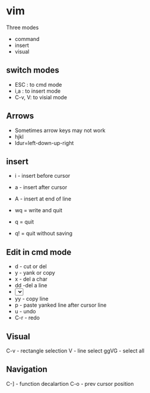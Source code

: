 # vim

Three modes
- command
- insert
- visual


## switch modes

- ESC : to cmd mode
- i,a : to insert mode
- C-v, V: to visial mode


## Arrows
- Sometimes arrow keys may not work
- hjkl
- ldur=left-down-up-right

## insert

- i - insert before cursor
- a - insert after cursor
- A - insert at end of line

- wq = write and quit
- q = quit
- q! = quit without saving


## Edit in cmd mode
- d - cut or del
- y - yank or copy
- x - del a char
- dd -del a line
- <select> d - deletes select
- yy - copy line
- p - paste yanked line after cursor line
- u - undo
- C-r - redo

## Visual

C-v - rectangle selection
V - line select
ggVG - select all


## Navigation
C-] - function decalartion
C-o - prev cursor position

